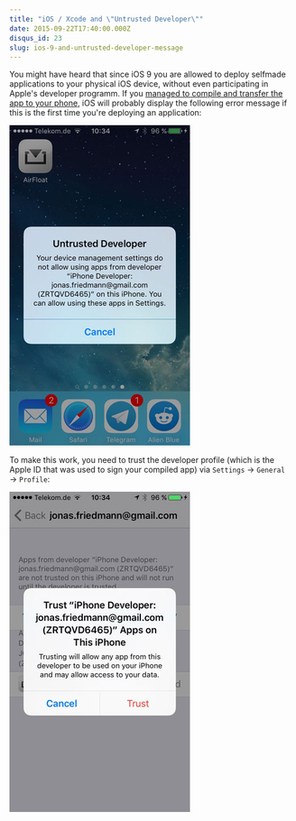 ```yaml
---
title: "iOS / Xcode and \"Untrusted Developer\""
date: 2015-09-22T17:40:00.000Z
disqus_id: 23
slug: ios-9-and-untrusted-developer-message
---
```


You might have heard that since iOS 9 you are allowed to deploy selfmade applications to your physical iOS device, without even participating in Apple's developer programm. If you [managed to compile and transfer the app to your phone](http://bouk.co/blog/sideload-iphone/), iOS will probably display the following error message if this is the first time you're deploying an application:

![](/assets/images/posts/ios-9-and-untrusted-developer-message/1.jpg)

To make this work, you need to trust the developer profile (which is the Apple ID that was used to sign your compiled app) via `Settings` → `General` → `Profile`:

![](/assets/images/posts/ios-9-and-untrusted-developer-message/2.jpg)
